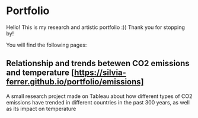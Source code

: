 # Portfolio
Hello! This is my research and artistic portfolio :)) Thank you for stopping by!

You will find the following pages:
## Relationship and trends betewen CO2 emissions and temperature [https://silvia-ferrer.github.io/portfolio/emissions]
A small research project made on Tableau about how different types of CO2 emissions have trended in different countries in the past 300 years, as well as its impact on temperature
